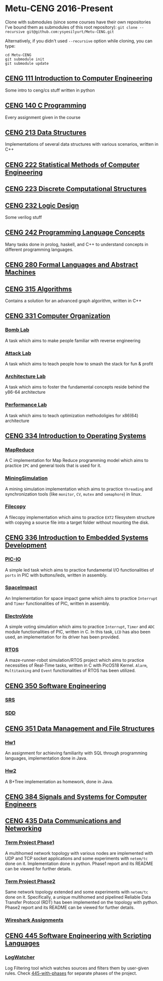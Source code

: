 # Metu-CENG 2016-Present
Clone with submodules (since some courses have their own repositories I've bound them as submodules of this root repository):
`git clone --recursive git@github.com:ysyesilyurt/Metu-CENG.git`

Alternatively, if you didn't used `--recursive` option while cloning, you can type:
```
cd Metu-CENG
git submodule init
git submodule update
```

## [CENG 111 Introduction to Computer Engineering](https://github.com/ysyesilyurt/Metu-CENG/tree/master/111)
Some intro to ceng/cs stuff written in python

## [CENG 140 C Programming](https://github.com/ysyesilyurt/Metu-CENG/tree/master/140)
Every assignment given in the course

## [CENG 213 Data Structures](https://github.com/ysyesilyurt/Metu-CENG/tree/master/213)
Implementations of several data structures with various scenarios, written in C++

## [CENG 222 Statistical Methods of Computer Engineering](https://github.com/ysyesilyurt/Metu-CENG/tree/master/222)

## [CENG 223 Discrete Computational Structures](https://github.com/ysyesilyurt/Metu-CENG/tree/master/223)

## [CENG 232 Logic Design](https://github.com/ysyesilyurt/Metu-CENG/tree/master/232)
Some verilog stuff

## [CENG 242 Programming Language Concepts](https://github.com/ysyesilyurt/Metu-CENG/tree/master/242)
Many tasks done in prolog, haskell, and C++ to understand concepts in different programming languages.

## [CENG 280 Formal Languages and Abstract Machines](https://github.com/ysyesilyurt/Metu-CENG/tree/master/280)

## [CENG 315 Algorithms](https://github.com/ysyesilyurt/Metu-CENG/tree/master/315)
Contains a solution for an advanced graph algorithm, written in C++

## [CENG 331 Computer Organization](https://github.com/ysyesilyurt/Metu-CENG/tree/master/331)
### [Bomb Lab](https://github.com/ysyesilyurt/Metu-CENG/tree/master/331/bomb)
A task which aims to make people familiar with reverse engineering

### [Attack Lab](https://github.com/ysyesilyurt/Metu-CENG/tree/master/331/attack)
A task which aims to teach people how to smash the stack for fun & profit

### [Architecture Lab](https://github.com/ysyesilyurt/Metu-CENG/tree/master/331/arch)
A task which aims to foster the fundamental concepts reside behind the y86-64 architecture

### [Performance Lab](https://github.com/ysyesilyurt/Metu-CENG/tree/master/331/performance)
A task which aims to teach optimization methodoligies for x86(64) architecture

## [CENG 334 Introduction to Operating Systems](https://github.com/ysyesilyurt/OperatingSystems-2019)
### [MapReduce](https://github.com/ysyesilyurt/OperatingSystems-2019/tree/master/MapReduce)
A C implementation for Map Reduce programming model which aims to practice `IPC` and general tools that is used for it.

### [MiningSimulation](https://github.com/ysyesilyurt/OperatingSystems-2019/tree/master/MiningSimulation)
A mining simulation implementation which aims to practice `threading` and synchronization tools (like `monitor`, `CV`, `mutex` and `semaphore`) in linux.

### [Filecopy](https://github.com/ysyesilyurt/OperatingSystems-2019/tree/master/Filesystems)
A filecopy implementation which aims to practice `EXT2` filesystem structure with copying a source file into a target folder without mounting the disk.

## [CENG 336 Introduction to Embedded Systems Development](https://github.com/ysyesilyurt/PIC-Practices)
### [PIC-IO](https://github.com/ysyesilyurt/PIC-Practices/tree/master/hw1_PIC-IO)
A simple led task which aims to practice fundamental I/O functionalities of `ports` in PIC with buttons/leds, written in assembly.

### [SpaceImpact](https://github.com/ysyesilyurt/SpaceImpact/tree/bfa3260b1f733a0d1c1d657eb5ec8f5445b9655e)
An Implementation for space impact game which aims to practice `Interrupt` and `Timer` functionalities of PIC, written in assembly. 

### [ElectroVote](https://github.com/ysyesilyurt/PIC-Practices/tree/master/ElectroVote)
A simple voting simulation which aims to practice `Interrupt`, `Timer` and `ADC` module functionalities of PIC, written in C. In this task, `LCD` has also been used, an implementation for its driver has been provided.

### [RTOS](https://github.com/ysyesilyurt/RTOS/tree/a1910d6830673b263d2b6eb48ff7d9d7349495cc)
A maze-runner-robot simulation/RTOS project which aims to practice necessities of Real-Time tasks, written in C with PicOS18 Kernel. `Alarm`, `Multitasking` and `Event` functionalities of RTOS has been utilized. 

## [CENG 350 Software Engineering](https://github.com/ysyesilyurt/Metu-CENG/tree/master/350)
### [SRS](https://github.com/ysyesilyurt/Metu-CENG/tree/master/350/SRS)
### [SDD](https://github.com/ysyesilyurt/Metu-CENG/tree/master/350/SDD)

## [CENG 351 Data Management and File Structures](https://github.com/ysyesilyurt/Metu-CENG/tree/master/351)
### [Hw1](https://github.com/ysyesilyurt/Metu-CENG/tree/master/351/hw1)
An assignment for achieving familiarity with SQL through programming languages, implementation done in Java.
### [Hw2](https://github.com/ysyesilyurt/Metu-CENG/tree/master/351/hw2)
A B+Tree implementation as homework, done in Java.

## [CENG 384 Signals and Systems for Computer Engineers](https://github.com/ysyesilyurt/Metu-CENG/tree/master/384)

## [CENG 435 Data Communications and Networking](https://github.com/ysyesilyurt/RDT-Protocol/)
### [Term Project Phase1](https://github.com/ysyesilyurt/RDT-Protocol/tree/master/phase1)
A multihomed network topology with various nodes are implemented with UDP and TCP socket applications and some experiments with ```netem/tc``` done on it. Implementation done in python. Phase1 report and its README can be viewed for further details.

### [Term Project Phase2](https://github.com/ysyesilyurt/RDT-Protocol/tree/master/phase2)
Same network topology extended and some experiments with ```netem/tc``` done on it.
Specifically, a unique multihomed and pipelined Reliable Data Transfer Protocol (RDT) has been implemented on the topology with python. Phase2 report and its README can be viewed for further details.

### [Wireshark Assignments](https://github.com/ysyesilyurt/Metu-CENG/tree/master/435-wsa)

## [CENG 445 Software Engineering with Scripting Languages](https://github.com/simsekhalit/LogWatcher)
### [LogWatcher](https://github.com/simsekhalit/LogWatcher)
Log Filtering tool which watches sources and filters them by user-given rules. Check [445-with-phases](https://github.com/ysyesilyurt/Metu-CENG/tree/master/445-with-phases) for separate phases of the project.

